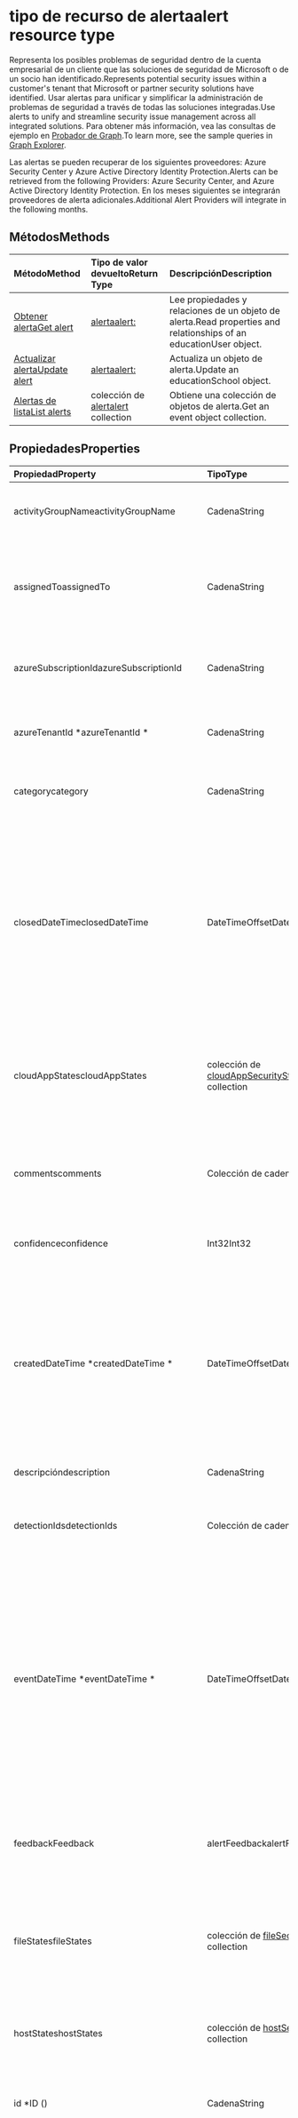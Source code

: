 # <a name="alert-resource-type"></a><span data-ttu-id="79caa-101">tipo de recurso de alerta</span><span class="sxs-lookup"><span data-stu-id="79caa-101">alert resource type</span></span>

<span data-ttu-id="79caa-102">Representa los posibles problemas de seguridad dentro de la cuenta empresarial de un cliente que las soluciones de seguridad de Microsoft o de un socio han identificado.</span><span class="sxs-lookup"><span data-stu-id="79caa-102">Represents potential security issues within a customer's tenant that Microsoft or partner security solutions have identified.</span></span> <span data-ttu-id="79caa-103">Usar alertas para unificar y simplificar la administración de problemas de seguridad a través de todas las soluciones integradas.</span><span class="sxs-lookup"><span data-stu-id="79caa-103">Use alerts to unify and streamline security issue management across all integrated solutions.</span></span> <span data-ttu-id="79caa-104">Para obtener más información, vea las consultas de ejemplo en [Probador de Graph](https://developer.microsoft.com/en-us/graph/graph-explorer).</span><span class="sxs-lookup"><span data-stu-id="79caa-104">To learn more, see the sample queries in [Graph Explorer](https://developer.microsoft.com/en-us/graph/graph-explorer).</span></span>

<span data-ttu-id="79caa-105">Las alertas se pueden recuperar de los siguientes proveedores: Azure Security Center y Azure Active Directory Identity Protection.</span><span class="sxs-lookup"><span data-stu-id="79caa-105">Alerts can be retrieved from the following Providers: Azure Security Center, and Azure Active Directory Identity Protection.</span></span> <span data-ttu-id="79caa-106">En los meses siguientes se integrarán proveedores de alerta adicionales.</span><span class="sxs-lookup"><span data-stu-id="79caa-106">Additional Alert Providers will integrate in the following months.</span></span>

## <a name="methods"></a><span data-ttu-id="79caa-107">Métodos</span><span class="sxs-lookup"><span data-stu-id="79caa-107">Methods</span></span>

| <span data-ttu-id="79caa-108">Método</span><span class="sxs-lookup"><span data-stu-id="79caa-108">Method</span></span>   | <span data-ttu-id="79caa-109">Tipo de valor devuelto</span><span class="sxs-lookup"><span data-stu-id="79caa-109">Return Type</span></span>|<span data-ttu-id="79caa-110">Descripción</span><span class="sxs-lookup"><span data-stu-id="79caa-110">Description</span></span>|
|:---------------|:--------|:----------|
|[<span data-ttu-id="79caa-111">Obtener alerta</span><span class="sxs-lookup"><span data-stu-id="79caa-111">Get alert</span></span>](../api/alert_get.md) | [<span data-ttu-id="79caa-112">alerta</span><span class="sxs-lookup"><span data-stu-id="79caa-112">alert:</span></span>](alert.md) |<span data-ttu-id="79caa-113">Lee propiedades y relaciones de un objeto de alerta.</span><span class="sxs-lookup"><span data-stu-id="79caa-113">Read properties and relationships of an educationUser object.</span></span>|
|[<span data-ttu-id="79caa-114">Actualizar alerta</span><span class="sxs-lookup"><span data-stu-id="79caa-114">Update alert</span></span>](../api/alert_update.md) | [<span data-ttu-id="79caa-115">alerta</span><span class="sxs-lookup"><span data-stu-id="79caa-115">alert:</span></span>](alert.md) |<span data-ttu-id="79caa-116">Actualiza un objeto de alerta.</span><span class="sxs-lookup"><span data-stu-id="79caa-116">Update an educationSchool object.</span></span> |
|[<span data-ttu-id="79caa-117">Alertas de lista</span><span class="sxs-lookup"><span data-stu-id="79caa-117">List alerts</span></span>](../api/alert_list.md) | <span data-ttu-id="79caa-118">colección de [alert](alert.md)</span><span class="sxs-lookup"><span data-stu-id="79caa-118">[alert](alert.md) collection</span></span> |<span data-ttu-id="79caa-119">Obtiene una colección de objetos de alerta.</span><span class="sxs-lookup"><span data-stu-id="79caa-119">Get an event object collection.</span></span>|

## <a name="properties"></a><span data-ttu-id="79caa-120">Propiedades</span><span class="sxs-lookup"><span data-stu-id="79caa-120">Properties</span></span>

| <span data-ttu-id="79caa-121">Propiedad</span><span class="sxs-lookup"><span data-stu-id="79caa-121">Property</span></span>   | <span data-ttu-id="79caa-122">Tipo</span><span class="sxs-lookup"><span data-stu-id="79caa-122">Type</span></span>|<span data-ttu-id="79caa-123">Descripción</span><span class="sxs-lookup"><span data-stu-id="79caa-123">Description</span></span>|
|:---------------|:--------|:----------|
|<span data-ttu-id="79caa-124">activityGroupName</span><span class="sxs-lookup"><span data-stu-id="79caa-124">activityGroupName</span></span>|<span data-ttu-id="79caa-125">Cadena</span><span class="sxs-lookup"><span data-stu-id="79caa-125">String</span></span>|<span data-ttu-id="79caa-126">Nombre o alias del grupo de actividades (atacante) al que se atribuye esta alerta.</span><span class="sxs-lookup"><span data-stu-id="79caa-126">Name or alias of the activity group (attacker) this alert is attributed to.</span></span>|
|<span data-ttu-id="79caa-127">assignedTo</span><span class="sxs-lookup"><span data-stu-id="79caa-127">assignedTo</span></span>|<span data-ttu-id="79caa-128">Cadena</span><span class="sxs-lookup"><span data-stu-id="79caa-128">String</span></span>|<span data-ttu-id="79caa-129">Nombre del analista que se le ha asignado a la alerta para la evaluación de errores, investigación o corrección (admite la [actualización](../api/alert_update.md)).</span><span class="sxs-lookup"><span data-stu-id="79caa-129">Name of the analyst the alert is assigned to for triage, investigation, or remediation (supports [update](../api/alert_update.md)).</span></span>|
|<span data-ttu-id="79caa-130">azureSubscriptionId</span><span class="sxs-lookup"><span data-stu-id="79caa-130">azureSubscriptionId</span></span>|<span data-ttu-id="79caa-131">Cadena</span><span class="sxs-lookup"><span data-stu-id="79caa-131">String</span></span>|<span data-ttu-id="79caa-132">Identificador de suscripción de Azure, presente si esta alerta está relacionada con un recurso de Azure.</span><span class="sxs-lookup"><span data-stu-id="79caa-132">Azure subscription ID, present if this alert is related to an Azure resource.</span></span>|
|<span data-ttu-id="79caa-133">azureTenantId \*</span><span class="sxs-lookup"><span data-stu-id="79caa-133">azureTenantId \*</span></span>|<span data-ttu-id="79caa-134">Cadena</span><span class="sxs-lookup"><span data-stu-id="79caa-134">String</span></span>|<span data-ttu-id="79caa-135">Identificador de la cuenta empresarial de Azure Active Directory.</span><span class="sxs-lookup"><span data-stu-id="79caa-135">The Azure Active Directory tenant ID, or domain name.</span></span>|
|<span data-ttu-id="79caa-136">category</span><span class="sxs-lookup"><span data-stu-id="79caa-136">category</span></span>|<span data-ttu-id="79caa-137">Cadena</span><span class="sxs-lookup"><span data-stu-id="79caa-137">String</span></span>|<span data-ttu-id="79caa-138">Categoría de la alerta (por ejemplo, credentialTheft, ransomware, etc.).</span><span class="sxs-lookup"><span data-stu-id="79caa-138">Category of the alert (for example, credentialTheft, ransomware, etc.).</span></span>|
|<span data-ttu-id="79caa-139">closedDateTime</span><span class="sxs-lookup"><span data-stu-id="79caa-139">closedDateTime</span></span>|<span data-ttu-id="79caa-140">DateTimeOffset</span><span class="sxs-lookup"><span data-stu-id="79caa-140">DateTimeOffset</span></span>|<span data-ttu-id="79caa-141">Hora a la que se ha cerrado la alerta.</span><span class="sxs-lookup"><span data-stu-id="79caa-141">Time at which the alert was closed.</span></span> <span data-ttu-id="79caa-142">El tipo Timestamp (marca de hora) representa la información de fecha y hora con el formato ISO 8601 y está siempre en hora UTC.</span><span class="sxs-lookup"><span data-stu-id="79caa-142">The Timestamp type represents date and time information using ISO 8601 format and is always in UTC time.</span></span> <span data-ttu-id="79caa-143">Por ejemplo, la medianoche en la zona horaria UTC del 1 de enero de 2014 tendría este aspecto: `'2014-01-01T00:00:00Z'` (admite la [actualización](../api/alert_update.md)).</span><span class="sxs-lookup"><span data-stu-id="79caa-143">For example, midnight UTC on Jan 1, 2014 would look like this: `'2014-01-01T00:00:00Z'`.</span></span>|
|<span data-ttu-id="79caa-144">cloudAppStates</span><span class="sxs-lookup"><span data-stu-id="79caa-144">cloudAppStates</span></span>|<span data-ttu-id="79caa-145">colección de [cloudAppSecurityState](cloudappsecuritystate.md)</span><span class="sxs-lookup"><span data-stu-id="79caa-145">[cloudAppSecurityState](cloudappsecuritystate.md) collection</span></span>|<span data-ttu-id="79caa-146">Información con seguimiento de estado sobre la seguridad generada por el proveedor acerca de la aplicación/es en la nube relacionada/s con esta alerta.</span><span class="sxs-lookup"><span data-stu-id="79caa-146">Security-related stateful information generated by the provider about the cloud application/s related to this alert.</span></span>|
|<span data-ttu-id="79caa-147">comments</span><span class="sxs-lookup"><span data-stu-id="79caa-147">comments</span></span>|<span data-ttu-id="79caa-148">Colección de cadenas</span><span class="sxs-lookup"><span data-stu-id="79caa-148">String collection</span></span>|<span data-ttu-id="79caa-149">Comentarios proporcionados por el cliente sobre la alerta (para la administración de alertas del cliente) (admite la [actualización](../api/alert_update.md)).</span><span class="sxs-lookup"><span data-stu-id="79caa-149">Customer-provided comments on alert (for customer alert management) (supports [update](../api/alert_update.md)).</span></span>|
|<span data-ttu-id="79caa-150">confidence</span><span class="sxs-lookup"><span data-stu-id="79caa-150">confidence</span></span>|<span data-ttu-id="79caa-151">Int32</span><span class="sxs-lookup"><span data-stu-id="79caa-151">Int32</span></span>|<span data-ttu-id="79caa-152">Confianza de la lógica de detección (porcentaje entre 1 y 100).</span><span class="sxs-lookup"><span data-stu-id="79caa-152">Confidence of the detection logic (percentage between 1-100).</span></span>|
|<span data-ttu-id="79caa-153">createdDateTime \*</span><span class="sxs-lookup"><span data-stu-id="79caa-153">createdDateTime \*</span></span>|<span data-ttu-id="79caa-154">DateTimeOffset</span><span class="sxs-lookup"><span data-stu-id="79caa-154">DateTimeOffset</span></span>|<span data-ttu-id="79caa-155">Hora a la que el proveedor de alerta creó la alerta.</span><span class="sxs-lookup"><span data-stu-id="79caa-155">Time at which the alert was created by the alert provider.</span></span> <span data-ttu-id="79caa-156">El tipo Timestamp (marca de hora) representa la información de fecha y hora con el formato ISO 8601 y está siempre en hora UTC.</span><span class="sxs-lookup"><span data-stu-id="79caa-156">The Timestamp type represents date and time information using ISO 8601 format and is always in UTC time.</span></span> <span data-ttu-id="79caa-157">Por ejemplo, la medianoche en la zona horaria UTC del 1 de enero de 2014 sería así: `'2014-01-01T00:00:00Z'`.</span><span class="sxs-lookup"><span data-stu-id="79caa-157">For example, midnight UTC on Jan 1, 2014 would look like this: `'2014-01-01T00:00:00Z'`.</span></span>|
|<span data-ttu-id="79caa-158">descripción</span><span class="sxs-lookup"><span data-stu-id="79caa-158">description</span></span>|<span data-ttu-id="79caa-159">Cadena</span><span class="sxs-lookup"><span data-stu-id="79caa-159">String</span></span>|<span data-ttu-id="79caa-160">Descripción de la alerta.</span><span class="sxs-lookup"><span data-stu-id="79caa-160">Alert description.</span></span>|
|<span data-ttu-id="79caa-161">detectionIds</span><span class="sxs-lookup"><span data-stu-id="79caa-161">detectionIds</span></span>|<span data-ttu-id="79caa-162">Colección de cadenas</span><span class="sxs-lookup"><span data-stu-id="79caa-162">String collection</span></span>|<span data-ttu-id="79caa-163">Conjunto de alertas relacionadas con esta entidad de alerta (cada alerta se inserta en el SIEM como un registro independiente).</span><span class="sxs-lookup"><span data-stu-id="79caa-163">Set of alerts related to this alert entity (each alert is pushed to the SIEM as a separate record).</span></span>|
|<span data-ttu-id="79caa-164">eventDateTime \*</span><span class="sxs-lookup"><span data-stu-id="79caa-164">eventDateTime \*</span></span>|<span data-ttu-id="79caa-165">DateTimeOffset</span><span class="sxs-lookup"><span data-stu-id="79caa-165">DateTimeOffset</span></span>|<span data-ttu-id="79caa-166">Hora a la que se produjo el evento o eventos que sirve(n) como desencadenador(es) para generar la alerta.</span><span class="sxs-lookup"><span data-stu-id="79caa-166">Time at which the event(s) that served as the trigger(s) to generate the alert occurred.</span></span> <span data-ttu-id="79caa-167">El tipo Timestamp (marca de hora) representa la información de fecha y hora con el formato ISO 8601 y está siempre en hora UTC.</span><span class="sxs-lookup"><span data-stu-id="79caa-167">The Timestamp type represents date and time information using ISO 8601 format and is always in UTC time.</span></span> <span data-ttu-id="79caa-168">Por ejemplo, la medianoche en la zona horaria UTC del 1 de enero de 2014 sería así: `'2014-01-01T00:00:00Z'`.</span><span class="sxs-lookup"><span data-stu-id="79caa-168">For example, midnight UTC on Jan 1, 2014 would look like this: `'2014-01-01T00:00:00Z'`.</span></span>|
|<span data-ttu-id="79caa-169">feedback</span><span class="sxs-lookup"><span data-stu-id="79caa-169">Feedback</span></span>|<span data-ttu-id="79caa-170">alertFeedback</span><span class="sxs-lookup"><span data-stu-id="79caa-170">alertFeedback</span></span>|<span data-ttu-id="79caa-171">Comentarios del analista sobre la alerta.</span><span class="sxs-lookup"><span data-stu-id="79caa-171">Analyst feedback on the alert.</span></span> <span data-ttu-id="79caa-172">Los valores posibles son: `unknown`, `truePositive`, `falsePositive` y `benignPositive`.</span><span class="sxs-lookup"><span data-stu-id="79caa-172">Possible values are: `unknown`, `truePositive`, `falsePositive`, `benignPositive`.</span></span> <span data-ttu-id="79caa-173">(admite la [actualización](../api/alert_update.md))</span><span class="sxs-lookup"><span data-stu-id="79caa-173">(supports [update](../api/alert_update.md))</span></span>|
|<span data-ttu-id="79caa-174">fileStates</span><span class="sxs-lookup"><span data-stu-id="79caa-174">fileStates</span></span>|<span data-ttu-id="79caa-175">colección de [fileSecurityState](filesecuritystate.md)</span><span class="sxs-lookup"><span data-stu-id="79caa-175">[fileSecurityState](filesecuritystate.md) collection</span></span>|<span data-ttu-id="79caa-176">Información con seguimiento de estado sobre la seguridad generada por el proveedor acerca del archivo o archivos relacionados con esta alerta.</span><span class="sxs-lookup"><span data-stu-id="79caa-176">Security-related stateful information generated by the provider about the file(s) related to this alert.</span></span>|
|<span data-ttu-id="79caa-177">hostStates</span><span class="sxs-lookup"><span data-stu-id="79caa-177">hostStates</span></span>|<span data-ttu-id="79caa-178">colección de [hostSecurityState](hostsecuritystate.md)</span><span class="sxs-lookup"><span data-stu-id="79caa-178">[hostSecurityState](hostsecuritystate.md) collection</span></span>|<span data-ttu-id="79caa-179">Información con seguimiento de estado sobre la seguridad generada por el proveedor acerca del host o hosts relacionados con esta alerta.</span><span class="sxs-lookup"><span data-stu-id="79caa-179">Security-related stateful information generated by the provider about the host(s) related to this alert.</span></span>|
|<span data-ttu-id="79caa-180">id \*</span><span class="sxs-lookup"><span data-stu-id="79caa-180">ID ()</span></span>|<span data-ttu-id="79caa-181">Cadena</span><span class="sxs-lookup"><span data-stu-id="79caa-181">String</span></span>|<span data-ttu-id="79caa-182">Identificador GUID/único generado por el proveedor.</span><span class="sxs-lookup"><span data-stu-id="79caa-182">Provider-generated GUID/unique identifier.</span></span> <span data-ttu-id="79caa-183">(Solo lectura)</span><span class="sxs-lookup"><span data-stu-id="79caa-183">Read-only.</span></span>|
|<span data-ttu-id="79caa-184">lastModifiedDateTime</span><span class="sxs-lookup"><span data-stu-id="79caa-184">lastModifiedDateTime</span></span>|<span data-ttu-id="79caa-185">DateTimeOffset</span><span class="sxs-lookup"><span data-stu-id="79caa-185">DateTimeOffset</span></span>|<span data-ttu-id="79caa-186">Hora a la que se modificó por última vez la entidad de alerta.</span><span class="sxs-lookup"><span data-stu-id="79caa-186">Time at which the alert entity was last modified.</span></span> <span data-ttu-id="79caa-187">El tipo Timestamp (marca de hora) representa la información de fecha y hora con el formato ISO 8601 y está siempre en hora UTC.</span><span class="sxs-lookup"><span data-stu-id="79caa-187">The Timestamp type represents date and time information using ISO 8601 format and is always in UTC time.</span></span> <span data-ttu-id="79caa-188">Por ejemplo, la medianoche en la zona horaria UTC del 1 de enero de 2014 sería así: `'2014-01-01T00:00:00Z'`.</span><span class="sxs-lookup"><span data-stu-id="79caa-188">For example, midnight UTC on Jan 1, 2014 would look like this: `'2014-01-01T00:00:00Z'`.</span></span>|
|<span data-ttu-id="79caa-189">malwareStates</span><span class="sxs-lookup"><span data-stu-id="79caa-189">malwareStates</span></span>|<span data-ttu-id="79caa-190">colección de [malwareState](malwarestate.md)</span><span class="sxs-lookup"><span data-stu-id="79caa-190">[malwareState](malwarestate.md) collection</span></span>|<span data-ttu-id="79caa-191">Inteligencia sobre amenazas perteneciente a malware relacionados con esta alerta.</span><span class="sxs-lookup"><span data-stu-id="79caa-191">Threat Intelligence pertaining to malware related to this alert.</span></span>|
|<span data-ttu-id="79caa-192">networkConnections</span><span class="sxs-lookup"><span data-stu-id="79caa-192">networkConnections</span></span>|<span data-ttu-id="79caa-193">colección de [networkConnection](networkconnection.md)</span><span class="sxs-lookup"><span data-stu-id="79caa-193">[networkConnection](networkconnection.md) collection</span></span>|<span data-ttu-id="79caa-194">Información con seguimiento de estado sobre la seguridad generada por el proveedor acerca de la conexión o conexiones de red relacionadas con esta alerta.</span><span class="sxs-lookup"><span data-stu-id="79caa-194">Security-related stateful information generated by the provider about the network connection(s) related to this alert.</span></span>|
|<span data-ttu-id="79caa-195">processes</span><span class="sxs-lookup"><span data-stu-id="79caa-195">Processes</span></span>|<span data-ttu-id="79caa-196">colección de [process](process.md)</span><span class="sxs-lookup"><span data-stu-id="79caa-196">[process](process.md) collection</span></span>|<span data-ttu-id="79caa-197">Información con seguimiento de estado sobre la seguridad generada por el proveedor acerca del proceso o procesos relacionados con esta alerta.</span><span class="sxs-lookup"><span data-stu-id="79caa-197">Security-related stateful information generated by the provider about the process or processes related to this alert.</span></span>|
|<span data-ttu-id="79caa-198">recommendedActions</span><span class="sxs-lookup"><span data-stu-id="79caa-198">recommendedActions</span></span>|<span data-ttu-id="79caa-199">Colección de cadenas</span><span class="sxs-lookup"><span data-stu-id="79caa-199">String collection</span></span>|<span data-ttu-id="79caa-200">La acción o acciones que realizar recomendadas por el proveedor como resultado de la alerta (por ejemplo, aislar la máquina, enforce2FA, restablecer la imagen inicial del host).</span><span class="sxs-lookup"><span data-stu-id="79caa-200">Vendor/provider recommended action(s) to take as a result of the alert (for example, isolate machine, enforce2FA, reimage host).</span></span>|
|<span data-ttu-id="79caa-201">registryKeyStates</span><span class="sxs-lookup"><span data-stu-id="79caa-201">registryKeyStates</span></span>|<span data-ttu-id="79caa-202">colección de [registryKeyState](registrykeystate.md)</span><span class="sxs-lookup"><span data-stu-id="79caa-202">[registryKeyState](registrykeystate.md) collection</span></span>|<span data-ttu-id="79caa-203">Información con seguimiento de estado sobre la seguridad generada por el proveedor acerca de las claves de registro relacionadas con esta alerta.</span><span class="sxs-lookup"><span data-stu-id="79caa-203">Security-related stateful information generated by the provider about the registry keys related to this alert.</span></span>|
|<span data-ttu-id="79caa-204">severity \*</span><span class="sxs-lookup"><span data-stu-id="79caa-204">severity \*</span></span>|<span data-ttu-id="79caa-205">alertSeverity</span><span class="sxs-lookup"><span data-stu-id="79caa-205">alertSeverity</span></span>|<span data-ttu-id="79caa-206">Gravedad de alerta - establecida por el proveedor.</span><span class="sxs-lookup"><span data-stu-id="79caa-206">Alert severity - set by vendor/provider.</span></span> <span data-ttu-id="79caa-207">Los valores posibles son: `unknown`, `informational`, `low`, `medium` y `high`.</span><span class="sxs-lookup"><span data-stu-id="79caa-207">Possible values are: `unknown`, `informational`, `low`, `medium`, `high`.</span></span>|
|<span data-ttu-id="79caa-208">sourceMaterials</span><span class="sxs-lookup"><span data-stu-id="79caa-208">sourceMaterials</span></span>|<span data-ttu-id="79caa-209">Colección de cadenas</span><span class="sxs-lookup"><span data-stu-id="79caa-209">String collection</span></span>|<span data-ttu-id="79caa-210">Hipervínculos (URI) al material de origen relacionado con la alerta, por ejemplo, la interfaz de usuario del proveedor para las alertas o la búsqueda de registros, etc.</span><span class="sxs-lookup"><span data-stu-id="79caa-210">Hyperlinks (URIs) to the source material related to the alert, for example, provider's user interface for alerts or log search, etc.</span></span>|
|<span data-ttu-id="79caa-211">status \*</span><span class="sxs-lookup"><span data-stu-id="79caa-211">status \*</span></span>|<span data-ttu-id="79caa-212">alertStatus</span><span class="sxs-lookup"><span data-stu-id="79caa-212">alertStatus</span></span>|<span data-ttu-id="79caa-213">Estado del ciclo de vida de la alerta (fase).</span><span class="sxs-lookup"><span data-stu-id="79caa-213">Alert lifecycle status (stage).</span></span> <span data-ttu-id="79caa-214">Los valores posibles son: `unknown`, `newAlert`, `inProgress` y `resolved`.</span><span class="sxs-lookup"><span data-stu-id="79caa-214">Possible values are: `unknown`, `newAlert`, `inProgress`, `resolved`.</span></span> <span data-ttu-id="79caa-215">(admite la [actualización](../api/alert_update.md))</span><span class="sxs-lookup"><span data-stu-id="79caa-215">(supports [update](../api/alert_update.md))</span></span>|
|<span data-ttu-id="79caa-216">tags</span><span class="sxs-lookup"><span data-stu-id="79caa-216">tags</span></span>|<span data-ttu-id="79caa-217">Colección de cadenas</span><span class="sxs-lookup"><span data-stu-id="79caa-217">String collection</span></span>|<span data-ttu-id="79caa-218">Etiquetas definidas por el usuario que se pueden aplicar a una alerta y pueden servir como condiciones de filtro (por ejemplo, "HVA", "SAW", etc.) (admite la [actualización](../api/alert_update.md)).</span><span class="sxs-lookup"><span data-stu-id="79caa-218">User-definable labels that can be applied to an alert and can serve as filter conditions (for example "HVA", "SAW", etc.) (supports [update](../api/alert_update.md)).</span></span>|
|<span data-ttu-id="79caa-219">title \*</span><span class="sxs-lookup"><span data-stu-id="79caa-219">title \*</span></span>|<span data-ttu-id="79caa-220">Cadena</span><span class="sxs-lookup"><span data-stu-id="79caa-220">String</span></span>|<span data-ttu-id="79caa-221">Título de la alerta.</span><span class="sxs-lookup"><span data-stu-id="79caa-221">Alert title.</span></span>|
|<span data-ttu-id="79caa-222">triggers</span><span class="sxs-lookup"><span data-stu-id="79caa-222">Triggers</span></span>|<span data-ttu-id="79caa-223">colección de [alertTrigger](alerttrigger.md)</span><span class="sxs-lookup"><span data-stu-id="79caa-223">[alertTrigger](alerttrigger.md) collection</span></span>|<span data-ttu-id="79caa-224">Información sobre la seguridad acerca de las propiedades específicas que desencadenaron la alerta (propiedades que aparecen en la alerta).</span><span class="sxs-lookup"><span data-stu-id="79caa-224">Security-related information about the specific properties that triggered the alert (properties appearing in the alert).</span></span> <span data-ttu-id="79caa-225">Las alertas pueden contener información acerca de varios usuarios, hosts, archivos y direcciones ip.</span><span class="sxs-lookup"><span data-stu-id="79caa-225">Alerts might contain information about multiple users, hosts, files, ip addresses.</span></span> <span data-ttu-id="79caa-226">Este campo indica qué propiedades desencadenaron la generación de alertas.</span><span class="sxs-lookup"><span data-stu-id="79caa-226">This field indicates which properties triggered the alert generation.</span></span>|
|<span data-ttu-id="79caa-227">userStates</span><span class="sxs-lookup"><span data-stu-id="79caa-227">userStates</span></span>|<span data-ttu-id="79caa-228">colección de [userSecurityState](usersecuritystate.md)</span><span class="sxs-lookup"><span data-stu-id="79caa-228">[userSecurityState](usersecuritystate.md) collection</span></span>|<span data-ttu-id="79caa-229">Información con seguimiento de estado sobre la seguridad generada por el proveedor acerca de las cuentas de usuario relacionadas con esta alerta.</span><span class="sxs-lookup"><span data-stu-id="79caa-229">Security-related stateful information generated by the provider about the user accounts related to this alert.</span></span>|
|<span data-ttu-id="79caa-230">vendorInformation \*</span><span class="sxs-lookup"><span data-stu-id="79caa-230">vendorInformation \*</span></span>|[<span data-ttu-id="79caa-231">securityVendorInformation</span><span class="sxs-lookup"><span data-stu-id="79caa-231">securityVendorInformation</span></span>](securityvendorinformation.md)|<span data-ttu-id="79caa-232">Tipo complejo que contiene detalles sobre el vendor del producto o servicio de seguridad, el proveedor y el subproveedor (por ejemplo, vendor=Microsoft; proveedor=Windows Defender ATP; subproveedor=AppLocker).</span><span class="sxs-lookup"><span data-stu-id="79caa-232">Complex type containing details about the security product/service vendor, provider, and subprovider (for example, vendor=Microsoft; provider=Windows Defender ATP; subProvider=AppLocker).</span></span>|
|<span data-ttu-id="79caa-233">vulnerabilityStates</span><span class="sxs-lookup"><span data-stu-id="79caa-233">vulnerabilityStates</span></span>|<span data-ttu-id="79caa-234">colección de [vulnerabilityState](vulnerabilitystate.md)</span><span class="sxs-lookup"><span data-stu-id="79caa-234">[vulnerabilityState](vulnerabilitystate.md) collection</span></span>|<span data-ttu-id="79caa-235">Inteligencia sobre amenazas perteneciente a una o más vulnerabilidades relacionadas con esta alerta.</span><span class="sxs-lookup"><span data-stu-id="79caa-235">Threat intelligence pertaining to one or more vulnerabilities related to this alert.</span></span>|
<span data-ttu-id="79caa-236">(\* Indica un campo obligatorio.)</span><span class="sxs-lookup"><span data-stu-id="79caa-236">(\* Indicates a mandatory field.)</span></span>

## <a name="relationships"></a><span data-ttu-id="79caa-237">Relaciones</span><span class="sxs-lookup"><span data-stu-id="79caa-237">Relationships</span></span>

<span data-ttu-id="79caa-238">Ninguna.</span><span class="sxs-lookup"><span data-stu-id="79caa-238">None.</span></span>

## <a name="json-representation"></a><span data-ttu-id="79caa-239">Representación JSON</span><span class="sxs-lookup"><span data-stu-id="79caa-239">JSON representation</span></span>

<span data-ttu-id="79caa-240">La siguiente es una representación JSON del recurso</span><span class="sxs-lookup"><span data-stu-id="79caa-240">The following is a JSON representation of the resource.</span></span>

<!-- {
  "blockType": "resource",
  "optionalProperties": [

  ],
  "@odata.type": "microsoft.graph.alert"
}-->

```json
{
  "activityGroupName": "String",
  "assignedTo": "String",
  "azureSubscriptionId": "String",
  "azureTenantId": "String",
  "category": "String",
  "closedDateTime": "String (timestamp)",
  "cloudAppStates": [{"@odata.type": "microsoft.graph.cloudAppSecurityState"}],
  "comments": ["String"],
  "confidence": 1024,
  "createdDateTime": "String (timestamp)",
  "description": "String",
  "detectionIds": ["String"],
  "eventDateTime": "String (timestamp)",
  "feedback": "@odata.type: microsoft.graph.alertFeedback",
  "fileStates": [{"@odata.type": "microsoft.graph.fileSecurityState"}],
  "hostStates": [{"@odata.type": "microsoft.graph.hostSecurityState"}],
  "id": "String (identifier)",
  "lastModifiedDateTime": "String (timestamp)",
  "malwareStates": [{"@odata.type": "microsoft.graph.malwareState"}],
  "networkConnections": [{"@odata.type": "microsoft.graph.networkConnection"}],
  "processes": [{"@odata.type": "microsoft.graph.process"}],
  "recommendedActions": ["String"],
  "registryKeyStates": [{"@odata.type": "microsoft.graph.registryKeyState"}],
  "severity": "@odata.type: microsoft.graph.alertSeverity",
  "sourceMaterials": ["String"],
  "status": "@odata.type: microsoft.graph.alertStatus",
  "tags": ["String"],
  "title": "String",
  "triggers": [{"@odata.type": "microsoft.graph.alertTrigger"}],
  "userStates": [{"@odata.type": "microsoft.graph.userSecurityState"}],
  "vendorInformation": {"@odata.type": "microsoft.graph.securityVendorInformation"},
  "vulnerabilityStates": [{"@odata.type": "microsoft.graph.vulnerabilityState"}]
}

```

<!-- uuid: 8fcb5dbc-d5aa-4681-8e31-b001d5168d79
2015-10-25 14:57:30 UTC -->
<!-- {
  "type": "#page.annotation",
  "description": "alert resource",
  "keywords": "",
  "section": "documentation",
  "tocPath": ""
}-->